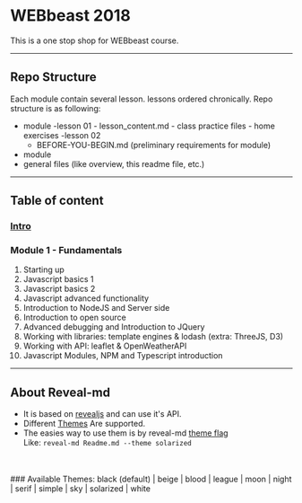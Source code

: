 # WEBbeast 2018
This is a one stop shop for WEBbeast course.

---

## Repo Structure
Each module contain several lesson. lessons ordered chronically.
Repo structure is as following:

- module
    -lesson 01
        - lesson_content.md
        - class practice files
        - home exercises
    -lesson 02
    - BEFORE-YOU-BEGIN.md (preliminary requirements for module)
- module
- general files (like overview, this readme file, etc.)

---

## Table of content

### [Intro]()

### Module 1 - Fundamentals
1. Starting up
2. Javascript basics 1
3. Javascript basics 2
4. Javascript advanced functionality
5. Introduction to NodeJS and Server side
6. Introduction to open source
7. Advanced debugging and Introduction to JQuery
8. Working with libraries: template engines & lodash (extra: ThreeJS, D3)
9. Working with API: leaflet & OpenWeatherAPI
10. Javascript Modules, NPM and Typescript introduction


---

## About Reveal-md
* It is based on [revealjs](https://github.com/hakimel/reveal.js) and can use it's API.
* Different [Themes](https://github.com/hakimel/reveal.js/tree/master/css/theme) Are supported.
* The easies way to use them is by reveal-md [theme flag](https://github.com/webpro/reveal-md#theme) <br>
Like:
`reveal-md Readme.md --theme solarized`
<br>
<br>
### Available Themes:
black (default) | beige | blood | league | moon | night | serif | simple | sky | solarized | white
